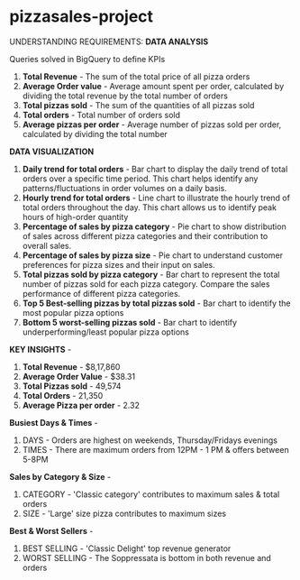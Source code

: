 # pizzasales-project

UNDERSTANDING REQUIREMENTS:
**DATA ANALYSIS**

Queries solved in BigQuery to define KPIs

1. **Total Revenue** - The sum of the total price of all pizza orders
2. **Average Order value** - Average amount spent per order, calculated by dividing the total revenue by the total number of orders
3. **Total pizzas sold** - The sum of the quantities of all pizzas sold
4. **Total orders** - Total number of orders sold
5. **Average pizzas per order** - Average number of pizzas sold per order, calculated by dividing the total number


**DATA VISUALIZATION**


1. **Daily trend for total orders** - Bar chart to display the daily trend of total orders over a specific time period. This chart helps identify any patterns/fluctuations in order volumes on a daily basis.
2. **Hourly trend for total orders** - Line chart to illustrate the hourly trend of total orders throughout the day. This chart allows us to identify peak hours of high-order quantity
3. **Percentage of sales by pizza category** - Pie chart to show distribution of sales across different pizza categories and their contribution to overall sales.
4. **Percentage of sales by pizza size** - Pie chart to understand customer preferences for pizza sizes and their input on sales.
5. **Total pizzas sold by pizza category** - Bar chart to represent the total number of pizzas sold for each pizza category. Compare the sales performance of different pizza categories.
6. **Top 5 Best-selling pizzas by total pizzas sold** - Bar chart to identify the most popular pizza options
7. **Bottom 5 worst-selling pizzas sold** - Bar chart to identify underperforming/least popular pizza options


**KEY INSIGHTS** -
1. **Total Revenue** - $8,17,860
2. **Average Order Value** - $38.31
3. **Total Pizzas sold** - 49,574
4. **Total Orders** - 21,350
5. **Average Pizza per order** - 2.32

**Busiest Days & Times** -
1. DAYS - Orders are highest on weekends, Thursday/Fridays evenings
2. TIMES - There are maximum orders from 12PM - 1 PM & offers between 5-8PM

**Sales by Category & Size** -
1. CATEGORY - 'Classic category' contributes to maximum sales & total orders
2. SIZE - 'Large' size pizza contributes to maximum sizes

**Best & Worst Sellers** - 
1. BEST SELLING - 'Classic Delight' top revenue generator
2. WORST SELLING - The Soppressata is bottom in both revenue and orders
